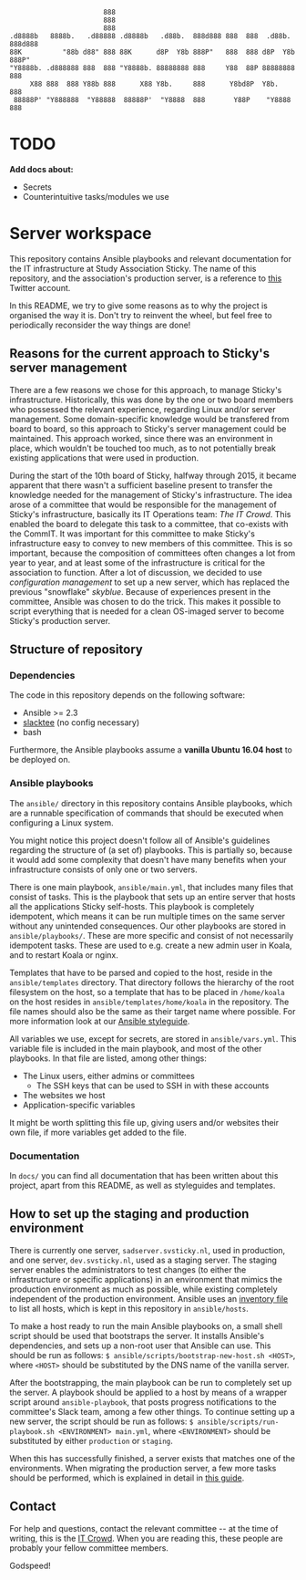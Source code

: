```
                       888
                       888
                       888
.d8888b   8888b.   .d88888 .d8888b   .d88b.  888d888 888  888  .d88b.  888d888
88K          "88b d88" 888 88K      d8P  Y8b 888P"   888  888 d8P  Y8b 888P"
"Y8888b. .d888888 888  888 "Y8888b. 88888888 888     Y88  88P 88888888 888
     X88 888  888 Y88b 888      X88 Y8b.     888      Y8bd8P  Y8b.     888
 88888P' "Y888888  "Y88888  88888P'  "Y8888  888       Y88P    "Y8888  888
```
# TODO

**Add docs about:**
- Secrets
- Counterintuitive tasks/modules we use

# Server workspace

This repository contains Ansible playbooks and relevant documentation for the
IT infrastructure at Study Association Sticky. The name of this repository, and
the association's production server, is a reference to [this][sadserver] Twitter
account.

In this README, we try to give some reasons as to why the project is organised
the way it is. Don't try to reinvent the wheel, but feel free to periodically
reconsider the way things are done!

## Reasons for the current approach to Sticky's server management

There are a few reasons we chose for this approach, to manage Sticky's
infrastructure. Historically, this was done by the one or two board members who
possessed the relevant experience, regarding Linux and/or server management.
Some domain-specific knowledge would be transfered from board to board, so this
approach to Sticky's server management could be maintained. This approach
worked, since there was an environment in place, which wouldn't be touched too
much, as to not potentially break existing applications that were used in
production.

During the start of the 10th board of Sticky, halfway through 2015, it became
apparent that there wasn't a sufficient baseline present to transfer the
knowledge needed for the management of Sticky's infrastructure.  The idea arose
of a committee that would be responsible for the management of Sticky's
infrastructure, basically its IT Operations team: *The IT Crowd*. This enabled
the board to delegate this task to a committee, that co-exists with the CommIT.
It was important for this committee to make Sticky's infrastructure easy to
convey to new members of this committee. This is so important, because the
composition of committees often changes a lot from year to year, and at least
some of the infrastructure is critical for the association to function. After a
lot of discussion, we decided to use *configuration management* to set up a new
server, which has replaced the previous "snowflake" *skyblue*. Because of
experiences present in the committee, Ansible was chosen to do the trick. This
makes it possible to script everything that is needed for a clean OS-imaged
server to become Sticky's production server.

## Structure of repository

### Dependencies

The code in this repository depends on the following software:

 - Ansible >= 2.3
 - [slacktee] (no config necessary)
 - bash

Furthermore, the Ansible playbooks assume a **vanilla Ubuntu 16.04 host** to be
deployed on.

### Ansible playbooks

The `ansible/` directory in this repository contains Ansible
playbooks, which are a runnable specification of commands that should be
executed when configuring a Linux system.

You might notice this project doesn't follow all of Ansible's guidelines
regarding the structure of (a set of) playbooks. This is partially so,
because it would add some complexity that doesn't have many benefits when your
infrastructure consists of only one or two servers.

There is one main playbook, `ansible/main.yml`, that includes many files that
consist of tasks. This is the playbook that sets up an entire server that hosts
all the applications Sticky self-hosts. This playbook is completely idempotent,
which means it can be run multiple times on the same server without any
unintended consequences. Our other playbooks are stored in `ansible/playbooks/`.
These are more specific and consist of not necessarily idempotent tasks. These
are used to e.g. create a new admin user in Koala, and to restart Koala or
nginx.

Templates that have to be parsed and copied to the host, reside in the
`ansible/templates` directory. That directory follows the hierarchy of the root
filesystem on the host, so a template that has to be placed in `/home/koala` on
the host resides in `ansible/templates/home/koala` in the repository. The file
names should also be the same as their target name where possible. For more
information look at our [Ansible styleguide].

All variables we use, except for secrets, are stored in `ansible/vars.yml`. This
variable file is included in the main playbook, and most of the other playbooks.
In that file are listed, among other things:

- The Linux users, either admins or committees
  - The SSH keys that can be used to SSH in with these accounts
- The websites we host
- Application-specific variables

It might be worth splitting this file up, giving users and/or websites their
own file, if more variables get added to the file.

### Documentation

In `docs/` you can find all documentation that has been written about this
project, apart from this README, as well as styleguides and templates.

## How to set up the staging and production environment

There is currently one server, `sadserver.svsticky.nl`, used in production, and
one server, `dev.svsticky.nl`, used as a staging server. The staging server
enables the administrators to test changes (to either the infrastructure or
specific applications) in an environment that mimics the production environment
as much as possible, while existing completely independent of the production
environment. Ansible uses an [inventory file][inventory] to list all hosts,
which is kept in this repository in `ansible/hosts`.

To make a host ready to run the main Ansible playbooks on, a small shell script
should be used that bootstraps the server. It installs Ansible's dependencies,
and sets up a non-root user that Ansible can use. This should be run as follows:
`$ ansible/scripts/bootstrap-new-host.sh <HOST>`, where `<HOST>` should be
substituted by the DNS name of the vanilla server.

After the bootstrapping, the main playbook can be run to completely set up the
server. A playbook should be applied to a host by means of a wrapper script
around `ansible-playbook`, that posts progress notifications to the committee's Slack
team, among a few other things. To continue setting up a new server, the script
should be run as follows:
`$ ansible/scripts/run-playbook.sh <ENVIRONMENT> main.yml`, where
`<ENVIRONMENT>` should be substituted by either `production` or `staging`.

When this has successfully finished, a server exists that matches one of the
environments. When migrating the production server, a few more tasks should be
performed, which is explained in detail in [this guide][deployment-new-production].

## Contact

For help and questions, contact the relevant committee -- at the time of
writing, this is the [IT Crowd]. When you are reading this, these people are
probably your fellow committee members.

Godspeed!

  [sadserver]:https://twitter.com/sadserver
  [Ansible styleguide]:docs/ansible-styleguide.md
  [inventory]:https://docs.ansible.com/ansible/intro_inventory.html
  [slacktee]:https://github.com/course-hero/slacktee
  [deployment-new-production]:docs/deployment-new-production.md
  [IT Crowd]:mailto:itcrowd@svsticky.nl
